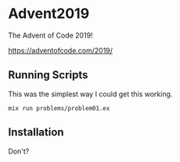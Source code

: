 # Advent2019

The Advent of Code 2019!

https://adventofcode.com/2019/

## Running Scripts

This was the simplest way I could get this working.

```
mix run problems/problem01.ex
```


## Installation

Don't?

